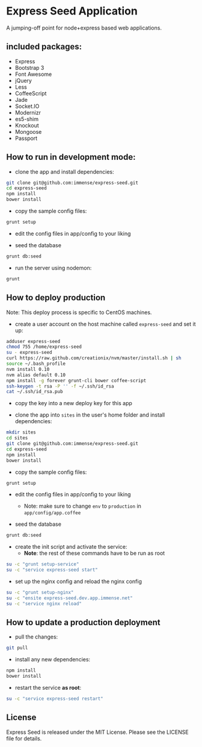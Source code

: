 # Express Seed Application

A jumping-off point for node+express based web applications.

## included packages:

* Express
* Bootstrap 3
* Font Awesome
* jQuery
* Less
* CoffeeScript
* Jade
* Socket.IO
* Modernizr
* es5-shim
* Knockout
* Mongoose
* Passport

## How to run in development mode:

* clone the app and install dependencies:

```bash
git clone git@github.com:immense/express-seed.git
cd express-seed
npm install
bower install
```

* copy the sample config files:

```bash
grunt setup
```

* edit the config files in app/config to your liking

* seed the database

```bash
grunt db:seed
```

* run the server using nodemon:

```bash
grunt
```

## How to deploy production

Note: This deploy process is specific to CentOS machines.

* create a user account on the host machine called `express-seed` and set it up:

```bash
adduser express-seed
chmod 755 /home/express-seed
su - express-seed
curl https://raw.github.com/creationix/nvm/master/install.sh | sh
source ~/.bash_profile
nvm install 0.10
nvm alias default 0.10
npm install -g forever grunt-cli bower coffee-script
ssh-keygen -t rsa -P '' -f ~/.ssh/id_rsa
cat ~/.ssh/id_rsa.pub
```

* copy the key into a new deploy key for this app

* clone the app into `sites` in the user's home folder and install dependencies:

```bash
mkdir sites
cd sites
git clone git@github.com:immense/express-seed.git
cd express-seed
npm install
bower install
```

* copy the sample config files:

```bash
grunt setup
```

* edit the config files in app/config to your liking
  * Note: make sure to change `env` to `production` in `app/config/app.coffee`

* seed the database

```bash
grunt db:seed
```

* create the init script and activate the service:
  * **Note**: the rest of these commands have to be run as root

```bash
su -c "grunt setup-service"
su -c "service express-seed start"
```

* set up the nginx config and reload the nginx config

```bash
su -c "grunt setup-nginx"
su -c "ensite express-seed.dev.app.immense.net"
su -c "service nginx reload"
```

## How to update a production deployment

* pull the changes:

```bash
git pull
```

* install any new dependencies:

```bash
npm install
bower install
```

* restart the service **as root**:

```bash
su -c "service express-seed restart"
```

## License

Express Seed is released under the MIT License. Please see the LICENSE file for details.
